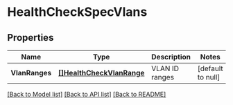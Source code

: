 # HealthCheckSpecVlans

## Properties
Name | Type | Description | Notes
------------ | ------------- | ------------- | -------------
**VlanRanges** | [**[]HealthCheckVlanRange**](HealthCheckVlanRange.md) | VLAN ID ranges | [default to null]

[[Back to Model list]](../README.md#documentation-for-models) [[Back to API list]](../README.md#documentation-for-api-endpoints) [[Back to README]](../README.md)

